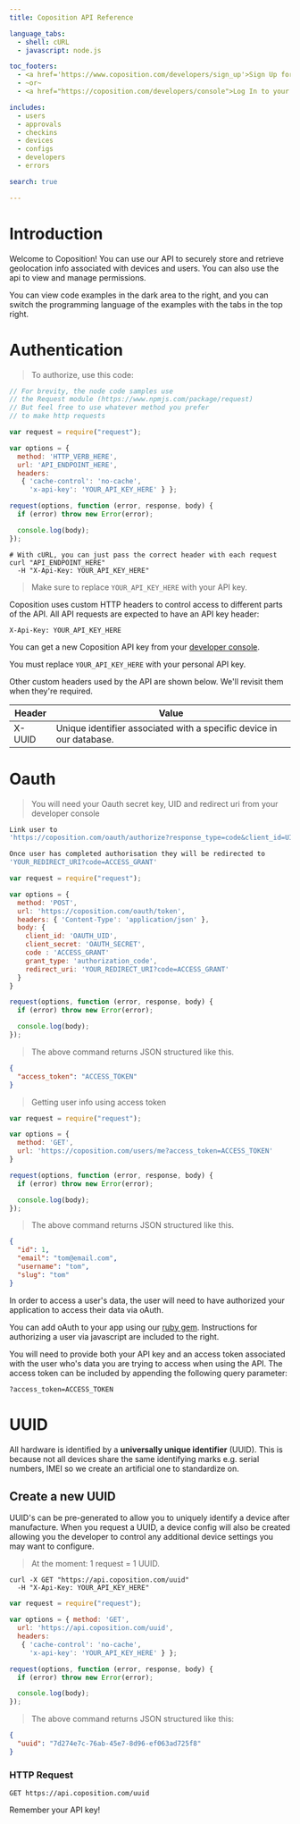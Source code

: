 ```yaml
---
title: Coposition API Reference

language_tabs:
  - shell: cURL
  - javascript: node.js

toc_footers:
  - <a href='https://www.coposition.com/developers/sign_up'>Sign Up for a Developer Key</a>
  - ~or~
  - <a href="https://coposition.com/developers/console">Log In to your Developer Console</a>

includes:
  - users
  - approvals
  - checkins
  - devices
  - configs
  - developers
  - errors

search: true

---
```


# Introduction

Welcome to Coposition! You can use our API to securely store and retrieve geolocation info associated with devices and users. You can also use the api
to view and manage permissions.

You can view code examples in the dark area to the right, and you can switch the programming language of the examples with the tabs in the top right.

# Authentication

> To authorize, use this code:

```javascript
// For brevity, the node code samples use
// the Request module (https://www.npmjs.com/package/request)
// But feel free to use whatever method you prefer
// to make http requests

var request = require("request");

var options = {
  method: 'HTTP_VERB_HERE',
  url: 'API_ENDPOINT_HERE',
  headers:
   { 'cache-control': 'no-cache',
     'x-api-key': 'YOUR_API_KEY_HERE' } };

request(options, function (error, response, body) {
  if (error) throw new Error(error);

  console.log(body);
});

```

```shell
# With cURL, you can just pass the correct header with each request
curl "API_ENDPOINT_HERE"
  -H "X-Api-Key: YOUR_API_KEY_HERE"
```

> Make sure to replace `YOUR_API_KEY_HERE` with your API key.

Coposition uses custom HTTP headers to control access to different parts of the API. All API requests are expected to have an API key header:

`X-Api-Key: YOUR_API_KEY_HERE`

You can get a new Coposition API key from your [developer console](https://coposition.com/developers/console).

<aside class="notice">
You must replace <code>YOUR_API_KEY_HERE</code> with your personal API key.
</aside>

Other custom headers used by the API are shown below. We'll revisit them when they're required.

Header           | Value
---------------- | ------------------------------------------------------------------------
X-UUID           | Unique identifier associated with a specific device in our database.

# Oauth

> You will need your Oauth secret key, UID and redirect uri from your developer console

```javascript
Link user to 
'https://coposition.com/oauth/authorize?response_type=code&client_id=UID&redirect_uri=REDIRECT_URI'

Once user has completed authorisation they will be redirected to 
'YOUR_REDIRECT_URI?code=ACCESS_GRANT'

var request = require("request");

var options = {
  method: 'POST',
  url: 'https://coposition.com/oauth/token',
  headers: { 'Content-Type': 'application/json' },
  body: { 
    client_id: 'OAUTH_UID',
    client_secret: 'OAUTH_SECRET',
    code : 'ACCESS_GRANT'
    grant_type: 'authorization_code',
    redirect_uri: 'YOUR_REDIRECT_URI?code=ACCESS_GRANT'
  }
}

request(options, function (error, response, body) {
  if (error) throw new Error(error);

  console.log(body);
});
```
> The above command returns JSON structured like this.

```json
{
  "access_token": "ACCESS_TOKEN"
}
```

> Getting user info using access token

```javascript
var request = require("request");

var options = {
  method: 'GET',
  url: 'https://coposition.com/users/me?access_token=ACCESS_TOKEN'
}

request(options, function (error, response, body) {
  if (error) throw new Error(error);

  console.log(body);
});
```
> The above command returns JSON structured like this.

```json
{
  "id": 1,
  "email": "tom@email.com",
  "username": "tom",
  "slug": "tom"
}
```

In order to access a user's data, the user will need to have authorized your application to access their data via oAuth.

You can add oAuth to your app using our <a href="https://github.com/earlymarket/omniauth-coposition-oauth2">ruby gem</a>. Instructions for authorizing a user via javascript are included to the right.

You will need to provide both your API key and an access token associated with the user who's data you are trying to access when using the API. The access token can be included by appending the following query parameter:

<code>?access_token=ACCESS_TOKEN</code>

# UUID
All hardware is identified by a **universally unique identifier** (UUID). This is because not all devices share the same identifying marks e.g. serial numbers, IMEI so we create an
artificial one to standardize on.
## Create a new UUID
UUID's can be pre-generated to allow you to uniquely identify a device after manufacture. When you request a UUID, a device config will also be created allowing you the developer to control any additional device settings you may want to configure.

> At the moment: 1 request = 1 UUID.

```shell
curl -X GET "https://api.coposition.com/uuid"
  -H "X-Api-Key: YOUR_API_KEY_HERE"
```
```javascript
var request = require("request");

var options = { method: 'GET',
  url: 'https://api.coposition.com/uuid',
  headers:
   { 'cache-control': 'no-cache',
     'x-api-key': 'YOUR_API_KEY_HERE' } };

request(options, function (error, response, body) {
  if (error) throw new Error(error);

  console.log(body);
});
```

> The above command returns JSON structured like this:

```json
{
  "uuid": "7d274e7c-76ab-45e7-8d96-ef063ad725f8"
}
```

### HTTP Request
`GET https://api.coposition.com/uuid`

<aside class="success">
Remember your API key!
</aside>

